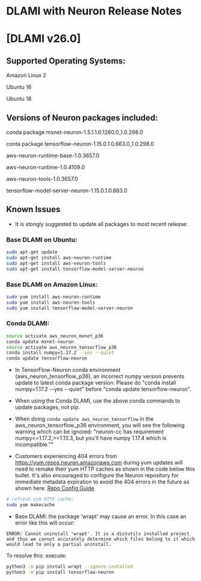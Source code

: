 # DLAMI with Neuron Release Notes

# [DLAMI v26.0]

## Supported Operating Systems:

Amazon Linux 2

Ubuntu 16

Ubuntu 18

## Versions of Neuron packages included:

conda package mxnet-neuron-1.5.1.1.0.1260.0_1.0.298.0

conta package tensorflow-neuron-1.15.0.1.0.663.0_1.0.298.0

aws-neuron-runtime-base-1.0.3657.0

aws-neuron-runtime-1.0.4109.0

aws-neuron-tools-1.0.3657.0

tensorflow-model-server-neuron-1.15.0.1.0.663.0



## Known Issues

* It is stongly suggested to update all packages to most recent release:

###  Base DLAMI on Ubuntu:

```bash
sudo apt-get update
sudo apt-get install aws-neuron-runtime
sudo apt-get install aws-neuron-tools
sudo apt-get install tensorflow-model-server-neuron
```

###  Base DLAMI on Amazon Linux:
```bash
sudo yum install aws-neuron-runtime
sudo yum install aws-neuron-tools
sudo yum install tensorflow-model-server-neuron
```

### Conda DLAMI:
```bash
source activate aws_neuron_mxnet_p36
conda update mxnet-neuron
source activate aws_neuron_tensorflow_p36
conda install numpy=1.17.2 --yes --quiet
conda update tensorflow-neuron
```

* In TensorFlow-Neuron conda environment (aws_neuron_tensorflow_p36), an incorrect numpy version prevents update to latest conda package version. Please do "conda install numpy=1.17.2 --yes --quiet" before "conda update tensorflow-neuron".

* When using the Conda DLAMI, use the above conda commands to update packages, not pip.

* When doing ```conda update aws_neuron_tensorflow``` in the aws_neuron_tensorflow_p36 environment, you will see the following warning which can be ignored: "neuron-cc <version> has requirement numpy<=1.17.2,>=1.13.3, but you'll have numpy 1.17.4 which is incompatible.""
  
* Customers experiencing 404 errors from https://yum.repos.neuron.amazonaws.com during yum updates will need to remake their yum HTTP caches as shown in the code below this bullet.  It's also encouraged to configure the Neuron repository for immediate metadata expiration to avoid the 404 errors in the future as shown here: [Repo Config Guide](../docs/guide-repo-config.md)

```bash
# refresh yum HTTP cache:
sudo yum makecache
```

* Base DLAMI: the package 'wrapt' may cause an error. In this case an error like this will occur:

```
ERROR: Cannot uninstall 'wrapt'. It is a distutils installed project and thus we cannot accurately determine which files belong to it which would lead to only a partial uninstall.
```

To resolve this: execute:

```bash
python3 -m pip install wrapt --ignore-installed
python3 -m pip install tensorflow-neuron
```
